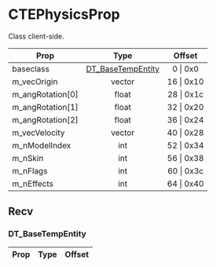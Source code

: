 # CTEPhysicsProp
Class client-side.

|Prop|Type|Offset|
|---|:-:|:-:|
|baseclass|[DT_BaseTempEntity](#DT_BaseTempEntity)|0 \| 0x0|
|m_vecOrigin|vector|16 \| 0x10|
|m_angRotation[0]|float|28 \| 0x1c|
|m_angRotation[1]|float|32 \| 0x20|
|m_angRotation[2]|float|36 \| 0x24|
|m_vecVelocity|vector|40 \| 0x28|
|m_nModelIndex|int|52 \| 0x34|
|m_nSkin|int|56 \| 0x38|
|m_nFlags|int|60 \| 0x3c|
|m_nEffects|int|64 \| 0x40|

## Recv

### DT_BaseTempEntity

|Prop|Type|Offset|
|---|:-:|:-:|
